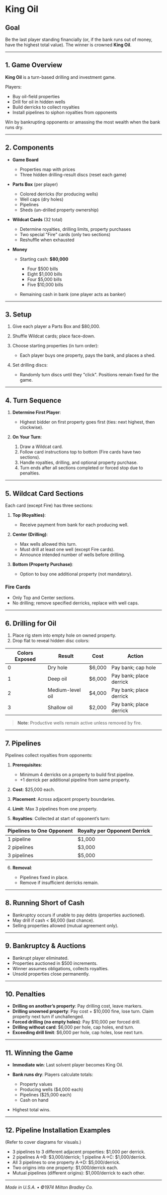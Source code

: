 # King Oil

## Goal

Be the last player standing financially (or, if the bank runs out of money, have the highest total value). The winner is crowned **King Oil**.

---

## 1. Game Overview

**King Oil** is a turn-based drilling and investment game.

Players:

* Buy oil-field properties
* Drill for oil in hidden wells
* Build derricks to collect royalties
* Install pipelines to siphon royalties from opponents

Win by bankrupting opponents or amassing the most wealth when the bank runs dry.

---

## 2. Components

* **Game Board**

  * Properties map with prices
  * Three hidden drilling-result discs (reset each game)

* **Parts Box** (per player)

  * Colored derricks (for producing wells)
  * Well caps (dry holes)
  * Pipelines
  * Sheds (un-drilled property ownership)

* **Wildcat Cards** (32 total)

  * Determine royalties, drilling limits, property purchases
  * Two special "Fire" cards (only two sections)
  * Reshuffle when exhausted

* **Money**

  * Starting cash: **\$80,000**

    * Four \$500 bills
    * Eight \$1,000 bills
    * Four \$5,000 bills
    * Five \$10,000 bills
  * Remaining cash in bank (one player acts as banker)

---

## 3. Setup

1. Give each player a Parts Box and \$80,000.
2. Shuffle Wildcat cards; place face-down.
3. Choose starting properties (in turn order):

   * Each player buys one property, pays the bank, and places a shed.
4. Set drilling discs:

   * Randomly turn discs until they "click". Positions remain fixed for the game.

---

## 4. Turn Sequence

1. **Determine First Player**:

   * Highest bidder on first property goes first (ties: next highest, then clockwise).

2. **On Your Turn**:

   1. Draw a Wildcat card.
   2. Follow card instructions top to bottom (Fire cards have two sections).
   3. Handle royalties, drilling, and optional property purchase.
   4. Turn ends after all sections completed or forced stop due to penalties.

---

## 5. Wildcat Card Sections

Each card (except Fire) has three sections:

1. **Top (Royalties)**:

   * Receive payment from bank for each producing well.

2. **Center (Drilling)**:

   * Max wells allowed this turn.
   * Must drill at least one well (except Fire cards).
   * Announce intended number of wells before drilling.

3. **Bottom (Property Purchase)**:

   * Option to buy one additional property (not mandatory).

### Fire Cards

* Only Top and Center sections.
* No drilling; remove specified derricks, replace with well caps.

---

## 6. Drilling for Oil

1. Place rig stem into empty hole on owned property.
2. Drop flat to reveal hidden disc colors:

| Colors Exposed | Result           | Cost    | Action                  |
| -------------- | ---------------- | ------- | ----------------------- |
| 0              | Dry hole         | \$6,000 | Pay bank; cap hole      |
| 1              | Deep oil         | \$6,000 | Pay bank; place derrick |
| 2              | Medium-level oil | \$4,000 | Pay bank; place derrick |
| 3              | Shallow oil      | \$2,000 | Pay bank; place derrick |

> **Note**: Productive wells remain active unless removed by fire.

---

## 7. Pipelines

Pipelines collect royalties from opponents:

1. **Prerequisites**:

   * Minimum 4 derricks on a property to build first pipeline.
   * +1 derrick per additional pipeline from same property.

2. **Cost**: \$25,000 each.

3. **Placement**: Across adjacent property boundaries.

4. **Limit**: Max 3 pipelines from one property.

5. **Royalties**: Collected at start of opponent’s turn:

| Pipelines to One Opponent | Royalty per Opponent Derrick |
| ------------------------- | ---------------------------- |
| 1 pipeline                | \$1,000                      |
| 2 pipelines               | \$3,000                      |
| 3 pipelines               | \$5,000                      |

6. **Removal**:

   * Pipelines fixed in place.
   * Remove if insufficient derricks remain.

---

## 8. Running Short of Cash

* Bankruptcy occurs if unable to pay debts (properties auctioned).
* May drill if cash < \$6,000 (last chance).
* Selling properties allowed (mutual agreement only).

---

## 9. Bankruptcy & Auctions

* Bankrupt player eliminated.
* Properties auctioned in \$500 increments.
* Winner assumes obligations, collects royalties.
* Unsold properties close permanently.

---

## 10. Penalties

* **Drilling on another’s property**: Pay drilling cost, leave markers.
* **Drilling unowned property**: Pay cost + \$10,000 fine, lose turn. Claim property next turn if unchallenged.
* **Forced drilling (no empty holes)**: Pay \$10,000 per forced drill.
* **Drilling without card**: \$6,000 per hole, cap holes, end turn.
* **Exceeding drill limit**: \$6,000 per hole, cap holes, lose next turn.

---

## 11. Winning the Game

* **Immediate win**: Last solvent player becomes King Oil.
* **Bank runs dry**: Players calculate totals:

  * Property values
  * Producing wells (\$4,000 each)
  * Pipelines (\$25,000 each)
  * Cash on hand
* Highest total wins.

---

## 12. Pipeline Installation Examples

(Refer to cover diagrams for visuals.)

* 3 pipelines to 3 different adjacent properties: \$1,000 per derrick.
* 2 pipelines A→B: \$3,000/derrick; 1 pipeline A→C: \$1,000/derrick.
* All 3 pipelines to one property A→D: \$5,000/derrick.
* Two origins into one property: \$1,000/derrick each.
* Mutual pipelines (different origins): \$1,000/derrick to each other.

---

*Made in U.S.A. • ©1974 Milton Bradley Co.*
